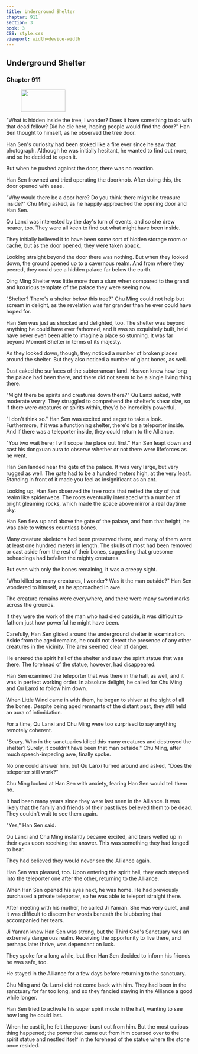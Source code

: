 ```yaml
---
title: Underground Shelter
chapter: 911
section: 3
book: 3
CSS: style.css
viewport: width=device-width
---
```


## Underground Shelter

### Chapter 911

<figure>
	<img src="../Images/gem.gif" alt="" id="gem" width="120" height="60" />
</figure>

"What is hidden inside the tree, I wonder? Does it have something to do with that dead fellow? Did he die here, hoping people would find the door?" Han Sen thought to himself, as he observed the tree door.

Han Sen's curiosity had been stoked like a fire ever since he saw that photograph. Although he was initially hesitant, he wanted to find out more, and so he decided to open it.

But when he pushed against the door, there was no reaction.

Han Sen frowned and tried operating the doorknob. After doing this, the door opened with ease.

"Why would there be a door here? Do you think there might be treasure inside?" Chu Ming asked, as he happily approached the opening door and Han Sen.

Qu Lanxi was interested by the day's turn of events, and so she drew nearer, too. They were all keen to find out what might have been inside.

They initially believed it to have been some sort of hidden storage room or cache, but as the door opened, they were taken aback.

Looking straight beyond the door there was nothing. But when they looked down, the ground opened up to a cavernous realm. And from where they peered, they could see a hidden palace far below the earth.

Qing Ming Shelter was little more than a slum when compared to the grand and luxurious template of the palace they were seeing now.

"Shelter? There's a shelter below this tree?" Chu Ming could not help but scream in delight, as the revelation was far grander than he ever could have hoped for.

Han Sen was just as shocked and delighted, too. The shelter was beyond anything he could have ever fathomed, and it was so exquisitely built, he'd have never even been able to imagine a place so stunning. It was far beyond Moment Shelter in terms of its majesty.

As they looked down, though, they noticed a number of broken places around the shelter. But they also noticed a number of giant bones, as well.

Dust caked the surfaces of the subterranean land. Heaven knew how long the palace had been there, and there did not seem to be a single living thing there.

"Might there be spirits and creatures down there?" Qu Lanxi asked, with moderate worry. They struggled to comprehend the shelter's shear size, so if there were creatures or spirits within, they'd be incredibly powerful.

"I don't think so." Han Sen was excited and eager to take a look. Furthermore, if it was a functioning shelter, there'd be a teleporter inside. And if there was a teleporter inside, they could return to the Alliance.

"You two wait here; I will scope the place out first." Han Sen leapt down and cast his dongxuan aura to observe whether or not there were lifeforces as he went.

Han Sen landed near the gate of the palace. It was very large, but very rugged as well. The gate had to be a hundred meters high, at the very least. Standing in front of it made you feel as insignificant as an ant.

Looking up, Han Sen observed the tree roots that netted the sky of that realm like spiderwebs. The roots eventually interlaced with a number of bright gleaming rocks, which made the space above mirror a real daytime sky.

Han Sen flew up and above the gate of the palace, and from that height, he was able to witness countless bones.

Many creature skeletons had been preserved there, and many of them were at least one hundred meters in length. The skulls of most had been removed or cast aside from the rest of their bones, suggesting that gruesome beheadings had befallen the mighty creatures.

But even with only the bones remaining, it was a creepy sight.

"Who killed so many creatures, I wonder? Was it the man outside?" Han Sen wondered to himself, as he approached in awe.

The creature remains were everywhere, and there were many sword marks across the grounds.

If they were the work of the man who had died outside, it was difficult to fathom just how powerful he might have been.

Carefully, Han Sen glided around the underground shelter in examination. Aside from the aged remains, he could not detect the presence of any other creatures in the vicinity. The area seemed clear of danger.

He entered the spirit hall of the shelter and saw the spirit statue that was there. The forehead of the statue, however, had disappeared.

Han Sen examined the teleporter that was there in the hall, as well, and it was in perfect working order. In absolute delight, he called for Chu Ming and Qu Lanxi to follow him down.

When Little Wind came in with them, he began to shiver at the sight of all the bones. Despite being aged remnants of the distant past, they still held an aura of intimidation.

For a time, Qu Lanxi and Chu Ming were too surprised to say anything remotely coherent.

"Scary. Who in the sanctuaries killed this many creatures and destroyed the shelter? Surely, it couldn't have been that man outside." Chu Ming, after much speech-impeding awe, finally spoke.

No one could answer him, but Qu Lanxi turned around and asked, "Does the teleporter still work?"

Chu Ming looked at Han Sen with anxiety, fearing Han Sen would tell them no.

It had been many years since they were last seen in the Alliance. It was likely that the family and friends of their past lives believed them to be dead. They couldn't wait to see them again.

"Yes," Han Sen said.

Qu Lanxi and Chu Ming instantly became excited, and tears welled up in their eyes upon receiving the answer. This was something they had longed to hear.

They had believed they would never see the Alliance again.

Han Sen was pleased, too. Upon entering the spirit hall, they each stepped into the teleporter one after the other, returning to the Alliance.

When Han Sen opened his eyes next, he was home. He had previously purchased a private teleporter, so he was able to teleport straight there.

After meeting with his mother, he called Ji Yanran. She was very quiet, and it was difficult to discern her words beneath the blubbering that accompanied her tears.

Ji Yanran knew Han Sen was strong, but the Third God's Sanctuary was an extremely dangerous realm. Receiving the opportunity to live there, and perhaps later thrive, was dependant on luck.

They spoke for a long while, but then Han Sen decided to inform his friends he was safe, too.

He stayed in the Alliance for a few days before returning to the sanctuary.

Chu Ming and Qu Lanxi did not come back with him. They had been in the sanctuary for far too long, and so they fancied staying in the Alliance a good while longer.

Han Sen tried to activate his super spirit mode in the hall, wanting to see how long he could last.

When he cast it, he felt the power burst out from him. But the most curious thing happened; the power that came out from him coursed over to the spirit statue and nestled itself in the forehead of the statue where the stone once resided.